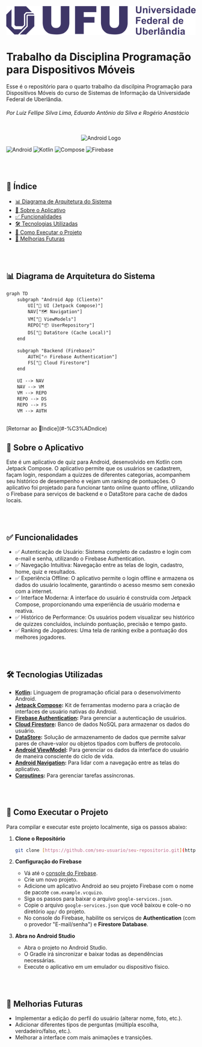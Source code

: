 <div align="center">
<img src="extras/logo-ufu.png" alt="UFU Logo" width="800"/>
 </div>
 
# Trabalho da Disciplina Programação para Dispositivos Móveis
 
Esse é o repositório para o quarto trabalho da discilpina Programação para Dispositivos Móveis do curso de Sistemas de Informação da Universidade Federal de Uberlândia. 
###### Por Luiz Fellipe Silva Lima, Eduardo Antônio da Silva e Rogério Anastácio

<br>
<div align="center">
  <img src="https://cdn-icons-png.flaticon.com/512/25/25374.png" alt="Android Logo" width="300"/>
</div>


![Android](https://img.shields.io/badge/Platform-Android-3DDC84?style=for-the-badge&logo=android)
![Kotlin](https://img.shields.io/badge/Language-Kotlin-7F52FF?style=for-the-badge&logo=kotlin)
![Compose](https://img.shields.io/badge/UI-Jetpack_Compose-4285F4?style=for-the-badge&logo=jetpackcompose)
![Firebase](https://img.shields.io/badge/Backend-Firebase-FFCA28?style=for-the-badge&logo=firebase)

<br><br>

## 🧾 Índice 

* [ 📊 Diagrama de Arquitetura do Sistema](#-diagrama-de-arquitetura-do-sistema)
* [ 📖 Sobre o Aplicativo](#-sobre-o-aplicativo)
* [ ✅ Funcionalidades](#-funcionalidades)
* [ 🛠️ Tecnologias Utilizadas](#%EF%B8%8F-tecnologias-utilizadas)
* [ 🚀 Como Executar o Projeto](#-como-executar-o-projeto)
* [ 🔮 Melhorias Futuras](#-melhorias-futuras)

<br><br>


## 📊 Diagrama de Arquitetura do Sistema

```mermaid
graph TD
    subgraph "Android App (Cliente)"
        UI["📱 UI (Jetpack Compose)"]
        NAV["🗺️ Navigation"]
        VM["🧠 ViewModels"]
        REPO["📦 UserRepository"]
        DS["💾 DataStore (Cache Local)"]
    end

    subgraph "Backend (Firebase)"
        AUTH["🔥 Firebase Authentication"]
        FS["📄 Cloud Firestore"]
    end

    UI --> NAV
    NAV --> VM
    VM --> REPO
    REPO --> DS
    REPO --> FS
    VM --> AUTH
```

<br>
[Retornar ao 🧾Indice](#-%C3%ADndice)
<br>

## 📖 Sobre o Aplicativo

Este é um aplicativo de quiz para Android, desenvolvido em Kotlin com Jetpack Compose. O aplicativo permite que os usuários se cadastrem, façam login, respondam a quizzes de diferentes categorias, acompanhem seu histórico de desempenho e vejam um ranking de pontuações. 
O aplicativo foi projetado para funcionar tanto online quanto offline, utilizando o Firebase para serviços de backend e o DataStore para cache de dados locais.


<br><br>

## ✅ Funcionalidades

- ✅ Autenticação de Usuário: Sistema completo de cadastro e login com e-mail e senha, utilizando o Firebase Authentication.
- ✅ Navegação Intuitiva: Navegação entre as telas de login, cadastro, home, quiz e resultados.
- ✅ Experiência Offline: O aplicativo permite o login offline e armazena os dados do usuário localmente, garantindo o acesso mesmo sem conexão com a internet.
- ✅ Interface Moderna: A interface do usuário é construída com Jetpack Compose, proporcionando uma experiência de usuário moderna e reativa.
- ✅ Histórico de Performance: Os usuários podem visualizar seu histórico de quizzes concluídos, incluindo pontuação, precisão e tempo gasto.
- ✅ Ranking de Jogadores: Uma tela de ranking exibe a pontuação dos melhores jogadores.


<br><br>

## 🛠️ Tecnologias Utilizadas

-   **[Kotlin](https://kotlinlang.org/):** Linguagem de programação oficial para o desenvolvimento Android.
-   **[Jetpack Compose](https://developer.android.com/jetpack/compose):** Kit de ferramentas moderno para a criação de interfaces de usuário nativas do Android.
-   **[Firebase Authentication](https://firebase.google.com/docs/auth):** Para gerenciar a autenticação de usuários.
-   **[Cloud Firestore](https://firebase.google.com/docs/firestore):** Banco de dados NoSQL para armazenar os dados do usuário.
-   **[DataStore](https://developer.android.com/topic/libraries/architecture/datastore):** Solução de armazenamento de dados que permite salvar pares de chave-valor ou objetos tipados com buffers de protocolo.
-   **[Android ViewModel](https://developer.android.com/topic/libraries/architecture/viewmodel):** Para gerenciar os dados da interface do usuário de maneira consciente do ciclo de vida.
-   **[Android Navigation](https://developer.android.com/guide/navigation):** Para lidar com a navegação entre as telas do aplicativo.
-   **[Coroutines](https://kotlinlang.org/docs/coroutines-overview.html):** Para gerenciar tarefas assíncronas.


<br><br>

## 🚀 Como Executar o Projeto

Para compilar e executar este projeto localmente, siga os passos abaixo:

1.  **Clone o Repositório**
    ```bash
    git clone [https://github.com/seu-usuario/seu-repositorio.git](https://github.com/seu-usuario/seu-repositorio.git)
    ```

2.  **Configuração do Firebase**
    * Vá até o [console do Firebase](https://console.firebase.google.com/).
    * Crie um novo projeto.
    * Adicione um aplicativo Android ao seu projeto Firebase com o nome de pacote `com.example.vcquizo`.
    * Siga os passos para baixar o arquivo `google-services.json`.
    * Copie o arquivo `google-services.json` que você baixou e cole-o no diretório `app/` do projeto.
    * No console do Firebase, habilite os serviços de **Authentication** (com o provedor "E-mail/senha") e **Firestore Database**.

3.  **Abra no Android Studio**
    * Abra o projeto no Android Studio.
    * O Gradle irá sincronizar e baixar todas as dependências necessárias.
    * Execute o aplicativo em um emulador ou dispositivo físico.

<br><br>

## 🔮 Melhorias Futuras
* Implementar a edição do perfil do usuário (alterar nome, foto, etc.).
* Adicionar diferentes tipos de perguntas (múltipla escolha, verdadeiro/falso, etc.).
* Melhorar a interface com mais animações e transições.
  
<!--
Desenvolvido por:
-Luiz Fellipe Silva Lima
-Eduardo Antônio da Silva 
-Rogério Anastácio
-->
